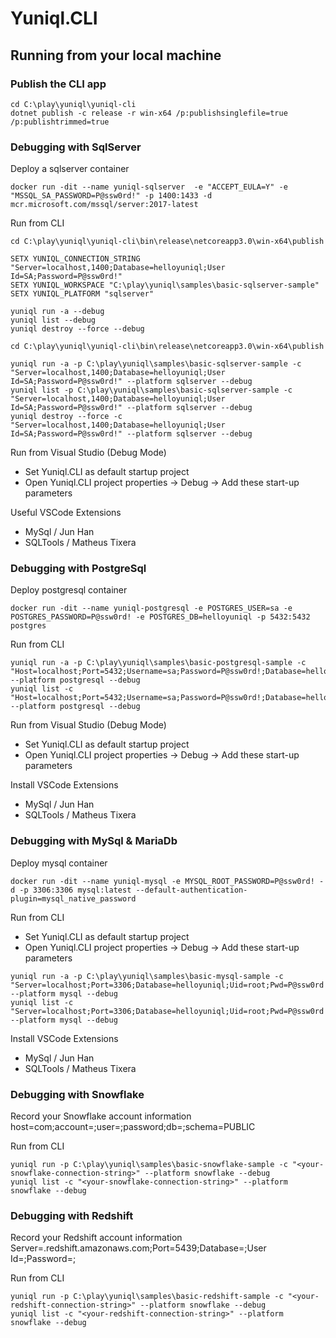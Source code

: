 ﻿# Yuniql.CLI

## Running from your local machine

### Publish the CLI app

```console
cd C:\play\yuniql\yuniql-cli
dotnet publish -c release -r win-x64 /p:publishsinglefile=true /p:publishtrimmed=true
```

### Debugging with SqlServer

Deploy a sqlserver container

```console
docker run -dit --name yuniql-sqlserver  -e "ACCEPT_EULA=Y" -e "MSSQL_SA_PASSWORD=P@ssw0rd!" -p 1400:1433 -d mcr.microsoft.com/mssql/server:2017-latest
```

Run from CLI

```console
cd C:\play\yuniql\yuniql-cli\bin\release\netcoreapp3.0\win-x64\publish

SETX YUNIQL_CONNECTION_STRING "Server=localhost,1400;Database=helloyuniql;User Id=SA;Password=P@ssw0rd!"
SETX YUNIQL_WORKSPACE "C:\play\yuniql\samples\basic-sqlserver-sample"
SETX YUNIQL_PLATFORM "sqlserver" 

yuniql run -a --debug
yuniql list --debug
yuniql destroy --force --debug
```

```console
cd C:\play\yuniql\yuniql-cli\bin\release\netcoreapp3.0\win-x64\publish

yuniql run -a -p C:\play\yuniql\samples\basic-sqlserver-sample -c "Server=localhost,1400;Database=helloyuniql;User Id=SA;Password=P@ssw0rd!" --platform sqlserver --debug
yuniql list -p C:\play\yuniql\samples\basic-sqlserver-sample -c "Server=localhost,1400;Database=helloyuniql;User Id=SA;Password=P@ssw0rd!" --platform sqlserver --debug
yuniql destroy --force -c "Server=localhost,1400;Database=helloyuniql;User Id=SA;Password=P@ssw0rd!" --platform sqlserver --debug
```


Run from Visual Studio (Debug Mode)

- Set Yuniql.CLI as default startup project
- Open Yuniql.CLI project properties -> Debug -> Add these start-up parameters

Useful VSCode Extensions

- MySql / Jun Han
- SQLTools / Matheus Tixera


### Debugging with PostgreSql

Deploy postgresql container

```console
docker run -dit --name yuniql-postgresql -e POSTGRES_USER=sa -e POSTGRES_PASSWORD=P@ssw0rd! -e POSTGRES_DB=helloyuniql -p 5432:5432 postgres
```

Run from CLI

```console
yuniql run -a -p C:\play\yuniql\samples\basic-postgresql-sample -c "Host=localhost;Port=5432;Username=sa;Password=P@ssw0rd!;Database=helloyuniql" --platform postgresql --debug
yuniql list -c "Host=localhost;Port=5432;Username=sa;Password=P@ssw0rd!;Database=helloyuniql" --platform postgresql --debug
```

Run from Visual Studio (Debug Mode)

- Set Yuniql.CLI as default startup project
- Open Yuniql.CLI project properties -> Debug -> Add these start-up parameters

Install VSCode Extensions

- MySql / Jun Han
- SQLTools / Matheus Tixera

### Debugging with MySql & MariaDb

Deploy mysql container

```console
docker run -dit --name yuniql-mysql -e MYSQL_ROOT_PASSWORD=P@ssw0rd! -d -p 3306:3306 mysql:latest --default-authentication-plugin=mysql_native_password
```

Run from CLI

- Set Yuniql.CLI as default startup project
- Open Yuniql.CLI project properties -> Debug -> Add these start-up parameters

```console
yuniql run -a -p C:\play\yuniql\samples\basic-mysql-sample -c "Server=localhost;Port=3306;Database=helloyuniql;Uid=root;Pwd=P@ssw0rd!;" --platform mysql --debug
yuniql list -c "Server=localhost;Port=3306;Database=helloyuniql;Uid=root;Pwd=P@ssw0rd!;" --platform mysql --debug
```

Install VSCode Extensions

- MySql / Jun Han
- SQLTools / Matheus Tixera

### Debugging with Snowflake

Record your Snowflake account information
host=<your-snowflake-host>com;account=<your-snowflake-account>;user=<your-snowflake-user>;password<your-snowflake-pwd>;db=<your-snowflake-db>;schema=PUBLIC

Run from CLI

```console
yuniql run -p C:\play\yuniql\samples\basic-snowflake-sample -c "<your-snowflake-connection-string>" --platform snowflake --debug
yuniql list -c "<your-snowflake-connection-string>" --platform snowflake --debug
```

### Debugging with Redshift

Record your Redshift account information
Server=<your-redshift-instance>.redshift.amazonaws.com;Port=5439;Database=<your-redshift-db>;User Id=<your-redshift-user>;Password=<your-redshift-pwd>;

Run from CLI

```console
yuniql run -p C:\play\yuniql\samples\basic-redshift-sample -c "<your-redshift-connection-string>" --platform snowflake --debug
yuniql list -c "<your-redshift-connection-string>" --platform snowflake --debug
```
